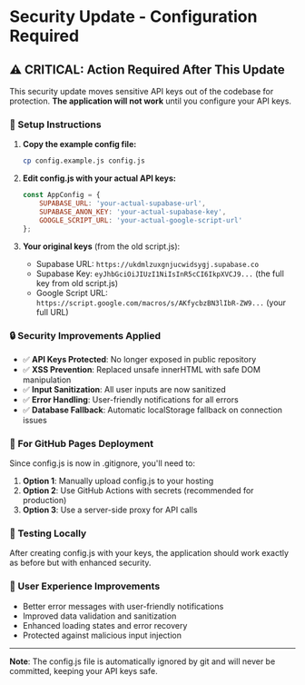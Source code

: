 # Security Update - Configuration Required

## ⚠️ CRITICAL: Action Required After This Update

This security update moves sensitive API keys out of the codebase for protection. **The application will not work** until you configure your API keys.

### 🔧 Setup Instructions

1. **Copy the example config file:**
   ```bash
   cp config.example.js config.js
   ```

2. **Edit config.js with your actual API keys:**
   ```javascript
   const AppConfig = {
       SUPABASE_URL: 'your-actual-supabase-url',
       SUPABASE_ANON_KEY: 'your-actual-supabase-key', 
       GOOGLE_SCRIPT_URL: 'your-actual-google-script-url'
   };
   ```

3. **Your original keys** (from the old script.js):
   - Supabase URL: `https://ukdmlzuxgnjucwidsygj.supabase.co`
   - Supabase Key: `eyJhbGciOiJIUzI1NiIsInR5cCI6IkpXVCJ9...` (the full key from old script.js)
   - Google Script URL: `https://script.google.com/macros/s/AKfycbzBN3lIbR-ZW9...` (your full URL)

### 🔒 Security Improvements Applied

- ✅ **API Keys Protected**: No longer exposed in public repository
- ✅ **XSS Prevention**: Replaced unsafe innerHTML with safe DOM manipulation
- ✅ **Input Sanitization**: All user inputs are now sanitized
- ✅ **Error Handling**: User-friendly notifications for all errors
- ✅ **Database Fallback**: Automatic localStorage fallback on connection issues

### 🚀 For GitHub Pages Deployment

Since config.js is now in .gitignore, you'll need to:

1. **Option 1**: Manually upload config.js to your hosting
2. **Option 2**: Use GitHub Actions with secrets (recommended for production)
3. **Option 3**: Use a server-side proxy for API calls

### 🧪 Testing Locally

After creating config.js with your keys, the application should work exactly as before but with enhanced security.

### 📱 User Experience Improvements

- Better error messages with user-friendly notifications
- Improved data validation and sanitization
- Enhanced loading states and error recovery
- Protected against malicious input injection

---

**Note**: The config.js file is automatically ignored by git and will never be committed, keeping your API keys safe.